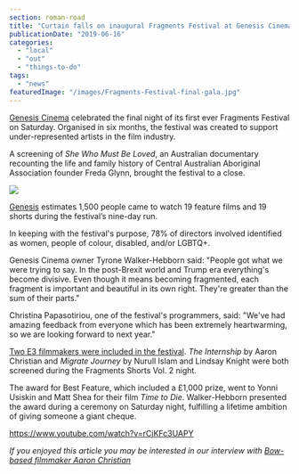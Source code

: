 ```yaml
---
section: roman-road
title: "Curtain falls on inaugural Fragments Festival at Genesis Cinema"
publicationDate: "2019-06-16"
categories: 
  - "local"
  - "out"
  - "things-to-do"
tags: 
  - "news"
featuredImage: "/images/Fragments-Festival-final-gala.jpg"
---
```


[Genesis Cinema](https://romanroadlondon.com/genesis-cinema-mile-end/) celebrated the final night of its first ever Fragments Festival on Saturday. Organised in six months, the festival was created to support under-represented artists in the film industry.

A screening of _She Who Must Be Loved_, an Australian documentary recounting the life and family history of Central Australian Aboriginal Association founder Freda Glynn, brought the festival to a close.

![](/images/fragments-info-plain.png)

[Genesis](https://romanroadlondon.com/genesis-cinema-tyrone-walker-hebborn-interview/) estimates 1,500 people came to watch 19 feature films and 19 shorts during the festival’s nine-day run.

In keeping with the festival's purpose, 78% of directors involved identified as women, people of colour, disabled, and/or LGBTQ+.

Genesis Cinema owner Tyrone Walker-Hebborn said: "People got what we were trying to say. In the post-Brexit world and Trump era everything's become divisive. Even though it means becoming fragmented, each fragment is important and beautiful in its own right. They're greater than the sum of their parts."

Christina Papasotiriou, one of the festival's programmers, said: "We've had amazing feedback from everyone which has been extremely heartwarming, so we are looking forward to next year."

[Two E3 filmmakers were included in the festival](https://romanroadlondon.com/event/fragments-festival-2019-shorts-vol-2/). _The Internship_ by Aaron Christian and _Migrate Journey_ by Nurull Islam and Lindsay Knight were both screened during the Fragments Shorts Vol. 2 night.

The award for Best Feature, which included a £1,000 prize, went to Yonni Usiskin and Matt Shea for their film _Time to Die_. Walker-Hebborn presented the award during a ceremony on Saturday night, fulfilling a lifetime ambition of giving someone a giant cheque.

https://www.youtube.com/watch?v=rCjKFc3UAPY

_If you enjoyed this article you may be interested in our interview with [Bow-based filmmaker Aaron Christian](https://romanroadlondon.com/aaron-christian-filmmaker-bow-fragments-festival/)_
